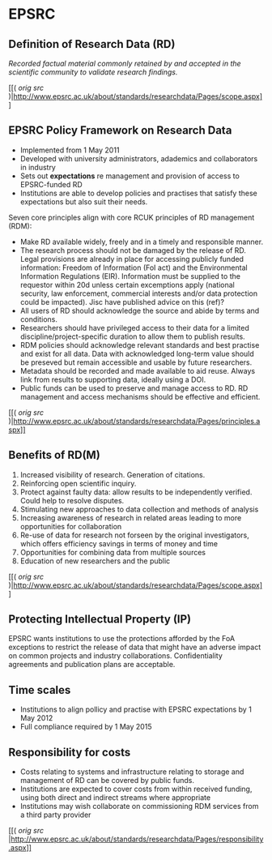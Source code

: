 # EPSRC #

## Definition of Research Data (RD) ##

*Recorded factual material commonly retained by and accepted in the scientific community to validate research findings.*

[[( *orig src* )|http://www.epsrc.ac.uk/about/standards/researchdata/Pages/scope.aspx]]

## EPSRC Policy Framework on Research Data ##

 * Implemented from 1 May 2011
 * Developed with university administrators, adademics and collaborators in industry
 * Sets out **expectations** re management and provision of access to EPSRC-funded RD
 * Institutions are able to develop policies and practises that satisfy these expectations but also suit their needs.


Seven core principles align with core RCUK principles of RD management (RDM):

 * Make RD available widely, freely and in a timely and responsible manner.
 * The research process should not be damaged by the release of RD.  Legal provisions are already in place for accessing publicly funded information: Freedom of Information (FoI act) and the Environmental Information Regulations (EIR).  Information must be supplied to the requestor within 20d unless certain excemptions apply (national security, law enforcement, commercial interests and/or data protection could be impacted).  Jisc have published advice on this (ref)?
 * All users of RD should acknowledge the source and abide by terms and conditions.
 * Researchers should have privileged access to their data for a limited discipline/project-specific duration to allow them to publish results.
 * RDM policies should acknowledge relevant standards and best practise and exist for all data.  Data with acknowledged long-term value should be preseved but remain accessible and usable by future researchers.
 * Metadata should be recorded and made available to aid reuse.  Always link from results to supporting data, ideally using a DOI.
 * Public funds can be used to preserve and manage access to RD.  RD management and access mechanisms should be effective and efficient.

[[( *orig src* )|http://www.epsrc.ac.uk/about/standards/researchdata/Pages/principles.aspx]]
 
## Benefits of RD(M) ##

1. Increased visibility of research.  Generation of citations.  
1. Reinforcing open scientific inquiry. 
1. Protect against faulty data: allow results to be independently verified.  Could help to resolve disputes.
1. Stimulating new approaches to data collection and methods of analysis 
1. Increasing awareness of research in related areas leading to more opportunities for collaboration 
1. Re-use of data for research not forseen by the original investigators, which offers efficiency savings in terms of money and time
1. Opportunities for combining data from multiple sources
1. Education of new researchers and the public

[[( *orig src* )|http://www.epsrc.ac.uk/about/standards/researchdata/Pages/scope.aspx]]

## Protecting Intellectual Property (IP) ##

EPSRC wants institutions to use the protections afforded by the FoA exceptions to restrict the release of data that might have an adverse impact on common projects and industry collaborations.  Confidentiality agreements and publication plans are acceptable.

## Time scales ##

 * Institutions to align pollicy and practise with EPSRC expectations by 1 May 2012
 * Full compliance required by 1 May 2015

## Responsibility for costs ##

 * Costs relating to systems and infrastructure relating to storage and management of RD can be covered by public funds.  
 * Institutions are expected to cover costs from within received funding, using both direct and indirect streams where appropriate
 * Institutions may wish collaborate on commissioning RDM services from a third party provider

[[( *orig src* |http://www.epsrc.ac.uk/about/standards/researchdata/Pages/responsibility.aspx]]
